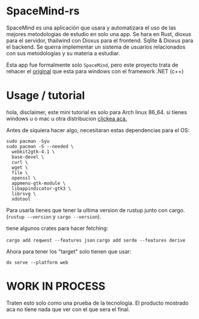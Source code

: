 # SpaceMind-rs

SpaceMind es una aplicación que usara y automatizara el uso de las mejores metodologias de estudio en solo una app. Se hara en Rust, dioxus para el servidor, thailwind con Dioxus para el frontend. Sqlite & Dioxus para el backend. Se querra implementar un sistema de usuarios relacionados con sus metodologías y su materia a estudiar.

Esta app fue formalmente solo `SpaceMind`, pero este proyecto trata de rehacer el [original](https://github.com/realECoficial/SpaceMindFinal) que esta para windows con el framework .NET (c++)
# Usage / tutorial
hola, disclaimer, este mini tutorial es solo para Arch linux 86_64.
si tienes windows u o mac u otra distribucion [clickea aca.](https://dioxuslabs.com/learn/0.6/getting_started/#platform-specific-dependencies)

Antes de siquiera hacer algo, necesitaran estas dependencias para el OS:
```
sudo pacman -Syu
sudo pacman -S --needed \
  webkit2gtk-4.1 \
  base-devel \
  curl \
  wget \
  file \
  openssl \
  appmenu-gtk-module \
  libappindicator-gtk3 \
  librsvg \
  xdotool
```

Para usarla tienes que tener la ultima version de rustup junto con cargo.
(`rustup --version` y `cargo --version`).

tiene algunos crates para hacer fetching:

`cargo add reqwest --features json`
`cargo add serde --features derive`

Ahora para tener los "target" solo tienen que usar: 

`dx serve --platform web`


# WORK IN PROCESS 
Traten esto solo como una prueba de la tecnologia. El producto mostrado aca no tiene nada que ver con el que sera el final.

